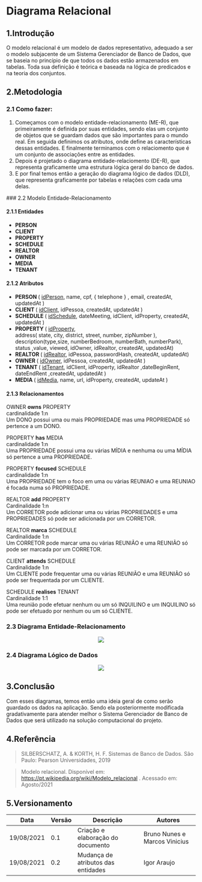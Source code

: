 # Diagrama Relacional

## 1.Introdução
O modelo relacional é um modelo de dados representativo, adequado a ser o modelo subjacente de um Sistema Gerenciador de Banco de Dados, que se baseia no princípio de que todos os dados estão armazenados em tabelas. Toda sua definição é teórica e baseada na lógica de predicados e na teoria dos conjuntos.

## 2.Metodologia
### 2.1 Como fazer:

<ol>

<li> Começamos com o modelo entidade-relacionamento (ME-R), que primeiramente é definida por suas entidades, sendo elas um conjunto de objetos que se guardam dados que são importantes para o mundo real. Em seguida definimos os atributos, onde define as características dessas entidades. E finalmente terminamos com o relaciomento que é um conjunto de associações entre as entidades. </li>
<li> Depois é projetado o diagrama entidade-relaciomento (DE-R), que representa graficamente uma estrutura lógica geral do banco de dados.  </li>
<li> E por final temos então a geração do diagrama lógico de dados (DLD), que representa graficamente por tabelas e relações com cada uma delas. </li>
</ol>
### 2.2 Modelo Entidade-Relacionamento

#### 2.1.1 Entidades
<ul>

<li> <strong>PERSON </strong> </li>
<li> <strong>CLIENT </strong> </li>
<li> <strong>PROPERTY </strong> </li>
<li> <strong>SCHEDULE </strong> </li>
<li> <strong>REALTOR </strong> </li>
<li> <strong>OWNER </strong> </li>
<li> <strong>MEDIA </strong> </li>
<li> <strong>TENANT </strong> </li>

</ul>

#### 2.1.2 Atributos

<ul>

<li> <strong>PERSON </strong> ( <u>idPerson</u>, name, cpf, { telephone } , email, createdAt, updatedAt ) </li>
<li> <strong>CLIENT </strong> ( <u>idClient</u>, idPessoa, createdAt, updatedAt ) </li>
<li> <strong>SCHEDULE </strong> ( <u>idSchedule</u>, dateMeeting, idClient, idProperty, createdAt, updatedAt ) </li>
<li> <strong>PROPERTY </strong> ( <u>idProperty</u>, <br>
address( state, city, district, street, number, zipNumber ), <br>
description(type,size, numberBedroom, numberBath, numberPark), <br>
status ,value, viewed, idOwner, idRealtor, createdAt, updatedAt) </li>
<li> <strong>REALTOR </strong> ( <u>idRealtor</u>, idPessoa, passwordHash, createdAt, updatedAt) </li>
<li> <strong>OWNER </strong> ( <u>idOwner</u>, idPessoa, createdAt, updatedAt ) </li>
<li> <strong>TENANT </strong> ( <u>idTenant</u>, idClient, idProperty, idRealtor ,dateBeginRent, dateEndRent ,createdAt, updatedAt ) </li>
<li> <strong>MEDIA </strong> ( <u>idMedia</u>, name, url, idProperty, createdAt, updateAt ) </li>

</ul>


#### 2.1.3 Relacionamentos

OWNER **owns** PROPERTY	<br>
cardinalidade 1:n <br>
Um DONO possui uma ou mais PROPRIEDADE mas uma PROPRIEDADE só pertence a um DONO.

PROPERTY **has** MEDIA <br>
cardinalidade 1:n <br>
Uma PROPRIEDADE possui uma ou várias MÍDIA e nenhuma ou uma MÍDIA só pertence a uma PROPRIEDADE.

PROPERTY **focused** SCHEDULE <br>
cardinalidade 1:n <br>
Uma PROPRIEDADE tem o foco em uma ou várias REUNIAO e uma REUNIAO é focada numa só PROPRIEDADE.

REALTOR **add** PROPERTY <br>
Cardinalidade 1:n <br>
Um CORRETOR pode adicionar uma ou várias PROPRIEDADES e uma PROPRIEDADES só pode ser adicionada por um CORRETOR.

REALTOR **marca** SCHEDULE <br>
Cardinalidade 1:n <br>
Um CORRETOR pode marcar uma ou várias REUNIÃO e uma REUNIÃO só pode ser marcada por um CORRETOR.

CLIENT **attends** SCHEDULE <br>
Cardinalidade 1:n <br>
Um CLIENTE pode frequentar uma ou várias REUNIÃO e uma REUNIÃO só pode ser frequentada por um CLIENTE.

SCHEDULE **realises** TENANT <br>
Cardinalidade 1:1 <br>
Uma reunião pode efetuar nenhum ou um só INQUILINO e um INQUILINO só pode ser efetuado por nenhum ou um só CLIENTE.


### 2.3 Diagrama Entidade-Relacionamento

<p align="center">
  <img src="../img/Cardeal_Conceitual.jpeg" />
</p>

### 2.4 Diagrama Lógico de Dados

<p align="center">
  <img src="../img/Cardeal_Logico.jpeg" />
</p>

## 3.Conclusão

Com esses diagramas, temos então uma ideia geral de como serão guardado os dados na aplicação. Sendo ela posteriormente modificada gradativamente para atender melhor o Sistema Gerenciador de Banco de Dados que será utilizado na solução computacional do projeto. 

## 4.Referência
> SILBERSCHATZ, A. & KORTH, H. F. Sistemas de Banco de Dados. São Paulo: Pearson Universidades, 2019

> Modelo relacional. Disponível em: <a href="https://pt.wikipedia.org/wiki/Modelo_relacional"> https://pt.wikipedia.org/wiki/Modelo_relacional </a>. Acessado em: Agosto/2021


## 5.Versionamento

| Data       | Versão | Descrição                         | Autores     |
| ---------- | ------ | --------------------------------- | ----------- |
| 19/08/2021 |  0.1   | Criação e elaboração do documento | Bruno Nunes e Marcos Vinicius |
| 19/08/2021 |  0.2   | Mudança de atributos das entidades | Igor Araujo |